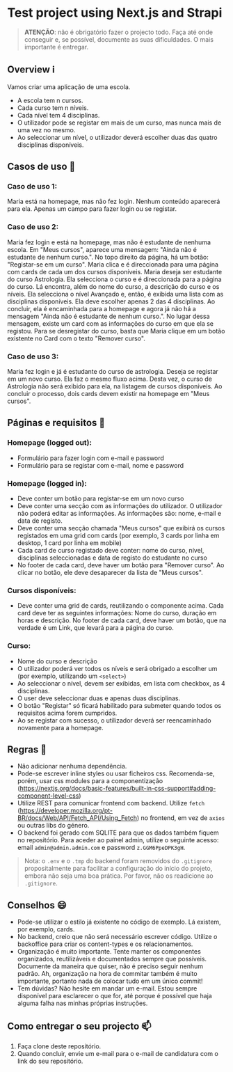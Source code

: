 # Test project using Next.js and Strapi

> **ATENÇÃO**: não é obrigatório fazer o projecto todo. Faça até onde conseguir e, se possível, documente as suas dificuldades. O mais importante é entregar.

## Overview ℹ️
Vamos criar uma aplicação de uma escola.

- A escola tem n cursos.
- Cada curso tem n níveis.
- Cada nível tem 4 disciplinas.
- O utilizador pode se registar em mais de um curso, mas nunca mais de uma vez no mesmo.
- Ao seleccionar um nível, o utilizador deverá escolher duas das quatro disciplinas disponíveis.

## Casos de uso 💼

### Caso de uso 1:
Maria está na homepage, mas não fez login. Nenhum conteúdo aparecerá para ela. Apenas um campo para fazer login ou se registar.

### Caso de uso 2:
Maria fez login e está na homepage, mas não é estudante de nenhuma escola. Em "Meus cursos", aparece uma mensagem: "Ainda não é estudante de nenhum curso.". No topo direito da página, há um botão: "Registar-se em um curso". Maria clica e é direccionada para uma página com cards de cada um dos cursos disponíveis. Maria deseja ser estudante do curso Astrologia. Ela selecciona o curso e é direccionada para a página do curso. Lá encontra, além do nome do curso, a descrição do curso e os níveis. Ela selecciona o nível Avançado e, então, é exibida uma lista com as disciplinas disponíveis. Ela deve escolher apenas 2 das 4 disciplinas. Ao concluir, ela é encaminhada para a homepage e agora já não há a mensagem "Ainda não é estudante de nenhum curso.". No lugar dessa mensagem, existe um card com as informações do curso em que ela se registou. Para se desregistar do curso, basta que Maria clique em um botão existente no Card com o texto "Remover curso".

### Caso de uso 3:
Maria fez login e já é estudante do curso de astrologia. Deseja se registar em um novo curso. Ela faz o mesmo fluxo acima. Desta vez, o curso de Astrologia não será exibido para ela, na listagem de cursos disponíveis. Ao concluir o processo, dois cards devem existir na homepage em "Meus cursos".

## Páginas e requisitos 📑

### Homepage (logged out):
- Formulário para fazer login com e-mail e password
- Formulário para se registar com e-mail, nome e password

### Homepage (logged in):
- Deve conter um botão para registar-se em um novo curso
- Deve conter uma secção com as informações do utilizador. O utilizador não poderá editar as informações. As informações são: nome, e-mail e data de registo.
- Deve conter uma secção chamada "Meus cursos" que exibirá os cursos registados em uma grid com cards (por exemplo, 3 cards por linha em desktop, 1 card por linha em mobile)
- Cada card de curso registado deve conter: nome do curso, nível, disciplinas seleccionadas e data de registo do estudante no curso
- No footer de cada card, deve haver um botão para "Remover curso". Ao clicar no botão, ele deve desaparecer da lista de "Meus cursos".

### Cursos disponíveis:
- Deve conter uma grid de cards, reutilizando o componente acima. Cada card deve ter as seguintes informações: Nome do curso, duração em horas e descrição.
No footer de cada card, deve haver um botão, que na verdade é um Link, que levará para a página do curso.

### Curso:
- Nome do curso e descrição
- O utilizador poderá ver todos os níveis e será obrigado a escolher um (por exemplo, utilizando um `<select>`)
- Ao seleccionar o nível, devem ser exibidas, em lista com checkbox, as 4 disciplinas.
- O user deve seleccionar duas e apenas duas disciplinas.
- O botão "Registar" só ficará habilitado para submeter quando todos os requisitos acima forem cumpridos.
- Ao se registar com sucesso, o utilizador deverá ser reencaminhado novamente para a homepage.

## Regras 🧭
- Não adicionar nenhuma dependência.
- Pode-se escrever inline styles ou usar ficheiros css. Recomenda-se, porém, usar css modules para a componentização (https://nextjs.org/docs/basic-features/built-in-css-support#adding-component-level-css)
- Utilize REST para comunicar frontend com backend. Utilize `fetch` (https://developer.mozilla.org/pt-BR/docs/Web/API/Fetch_API/Using_Fetch) no frontend, em vez de `axios` ou outras libs do género.
- O backend foi gerado com SQLITE para que os dados também fiquem no repositório. Para aceder ao painel admin, utilize o seguinte acesso: email `admin@admin.admin.com` e password `z.GGM6PpeDPK3gH`.

> Nota: o `.env` e o `.tmp` do backend foram removidos do `.gitignore` propositalmente para facilitar a configuração do início do projeto, embora não seja uma boa prática. Por favor, não os readicione ao `.gitignore`.
  
## Conselhos 😄
- Pode-se utilizar o estilo já existente no código de exemplo. Lá existem, por exemplo, cards.
- No backend, creio que não será necessário escrever código. Utilize o backoffice para criar os content-types e os relacionamentos.
- Organização é muito importante. Tente manter os componentes organizados, reutilizáveis e documentados sempre que possíveis. Documente da maneira que quiser, não é preciso seguir nenhum padrão. Ah, organização na hora de commitar também é muito importante, portanto nada de colocar tudo em um único commit!
- Tem dúvidas? Não hesite em mandar um e-mail. Estou sempre disponível para esclarecer o que for, até porque é possível que haja alguma falha nas minhas próprias instruções.

## Como entregar o seu projecto 📫
1. Faça clone deste repositório.
2. Quando concluir, envie um e-mail para o e-mail de candidatura com o link do seu repositório.
